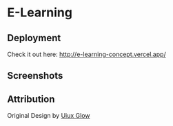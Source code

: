 # E-Learning

## Deployment
Check it out here: 
http://e-learning-concept.vercel.app/

## Screenshots
<div>

</div>


## Attribution
Original Design by [Uiux Glow](https://dribbble.com/shots/17432129/attachments/12561834?mode=media)
